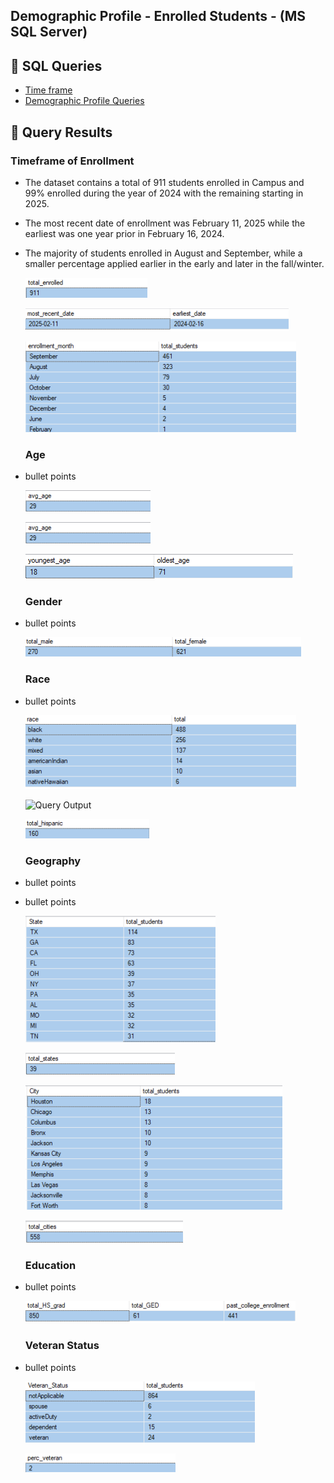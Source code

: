  

## Demographic Profile - Enrolled Students - (MS SQL Server)

## 🔹 SQL Queries 

- [Time frame](/SQL/enrolled_analysis.sql)
- [Demographic Profile Queries](/SQL/enrolled_demo_profile.sql)


## 🔹 Query Results  

 ### Timeframe of Enrollment 

- The dataset contains a total of 911 students enrolled in Campus and 99% enrolled during the year of 2024 with the remaining starting in 2025.


- The most recent date of enrollment was February 11, 2025  while the earliest was one year prior in February 16, 2024.


- The majority of students enrolled in August and September, while a smaller percentage applied earlier in the early and later in the fall/winter.


 

    ![Query Output](./images/enrolled_count.png)   


    ![Query Output](./images/en_dates_enroll.png)


    ![Query Output](./images/en_dates_month.png)


 



  ### Age

- bullet points

 
 
    ![Query Output](./images/age_avg.png)

 
 


     ![Query Output](./images/age_avg.png)



 


     ![Query Output](./images/age_young_old.png)

  ### Gender

- bullet points 




    ![Query Output](./images/en_gender.png) 


 
  ### Race

- bullet points



    ![Query Output](./images/en_race_breakdown.png)



    ![Query Output](./images/en_hisp_precent.png)


    ![Query Output](./images/en_hispanic.png)



  ### Geography

- bullet points


- bullet points 



    ![Query Output](./images/en_states_students.png)



    ![Query Output](./images/en_sum_states.png)



    ![Query Output](./images/en_city_students.png)



    ![Query Output](./images/en_sum_cities.png)



  ### Education

- bullet points

    ![Query Output](./images/en_education_history.png)


  ### Veteran Status

- bullet points

    ![Query Output](./images/en_vet_status.png)


    ![Query Output](./images/en_perc_vet.png)











